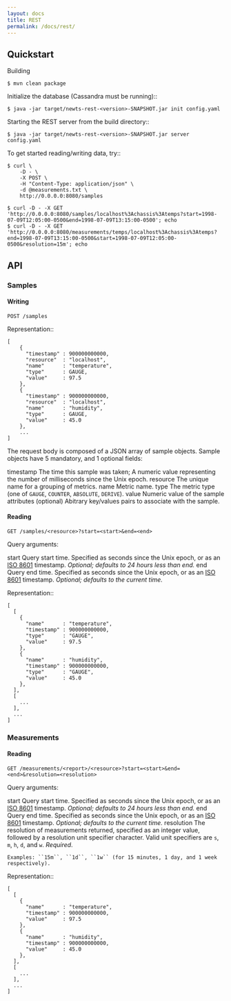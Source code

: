 ```yaml
---
layout: docs
title: REST
permalink: /docs/rest/
---
```


Quickstart
----------
Building

    $ mvn clean package

Initialize the database (Cassandra must be running)::

    $ java -jar target/newts-rest-<version>-SNAPSHOT.jar init config.yaml

Starting the REST server from the build directory::

    $ java -jar target/newts-rest-<version>-SNAPSHOT.jar server config.yaml

To get started reading/writing data, try::

    $ curl \
        -D - \
        -X POST \
        -H "Content-Type: application/json" \
        -d @measurements.txt \
        http://0.0.0.0:8080/samples

    $ curl -D - -X GET 'http://0.0.0.0:8080/samples/localhost%3Achassis%3Atemps?start=1998-07-09T12:05:00-0500&end=1998-07-09T13:15:00-0500'; echo
    $ curl -D - -X GET 'http://0.0.0.0:8080/measurements/temps/localhost%3Achassis%3Atemps?end=1998-07-09T13:15:00-0500&start=1998-07-09T12:05:00-0500&resolution=15m'; echo


API
---

### Samples

#### Writing

    POST /samples

Representation::

    [
        {
          "timestamp" : 900000000000,
          "resource"  : "localhost",
          "name"      : "temperature",
          "type"      : GAUGE,
          "value"     : 97.5
        },
        {
          "timestamp" : 900000000000,
          "resource"  : "localhost",
          "name"      : "humidity",
          "type"      : GAUGE,
          "value"     : 45.0
        },
        ...
    ]

The request body is composed of a JSON array of sample objects.  Sample objects have 5 mandatory, and 1 optional fields:

  timestamp
    The time this sample was taken; A numeric value representing the number
    of milliseconds since the Unix epoch.
  resource
    The unique name for a grouping of metrics.
  name
    Metric name.
  type
    The metric type (one of ``GAUGE``, ``COUNTER``, ``ABSOLUTE``, ``DERIVE``).
  value
    Numeric value of the sample
  attributes (optional)
    Abitrary key/values pairs to associate with the sample.


#### Reading

    GET /samples/<resource>?start=<start>&end=<end>

Query arguments:

  start
    Query start time.  Specified as seconds since the Unix epoch, or as an
    [ISO 8601] timestamp.  *Optional; defaults to 24 hours less than end.*
  end
    Query end time.  Specified as seconds since the Unix epoch, or as an
    [ISO 8601] timestamp.  *Optional; defaults to the current time.*

Representation::

    [
      [
        {
          "name"      : "temperature",
          "timestamp" : 900000000000,
          "type"      : "GAUGE",
          "value"     : 97.5
        },
        {
          "name"      : "humidity",
          "timestamp" : 900000000000,
          "type"      : "GAUGE",
          "value"     : 45.0
        },
      ],
      [
        ...
      ],
      ...
    ]


### Measurements

#### Reading

    GET /measurements/<report>/<resource>?start=<start>&end=<end>&resolution=<resolution>

Query arguments:

  start
    Query start time.  Specified as seconds since the Unix epoch, or as an
    [ISO 8601] timestamp.  *Optional; defaults to 24 hours less than end.*
  end
    Query end time.  Specified as seconds since the Unix epoch, or as an
    [ISO 8601] timestamp.  *Optional; defaults to the current time.*
  resolution
    The resolution of measurements returned, specified as an integer value,
    followed by a resolution unit specifier character.  Valid unit specifiers
    are ``s``, ``m``, ``h``, ``d``, and ``w``.  *Required*.

    Examples: ``15m``, ``1d``, ``1w`` (for 15 minutes, 1 day, and 1 week
    respectively).

Representation::

    [
      [
        {
          "name"      : "temperature",
          "timestamp" : 900000000000,
          "value"     : 97.5
        },
        {
          "name"      : "humidity",
          "timestamp" : 900000000000,
          "value"     : 45.0
        },
      ],
      [
        ...
      ],
      ...
    ]


[ISO 8601]: http://en.wikipedia.org/wiki/Iso8601
